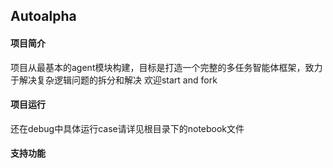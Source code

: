 ## Autoalpha
#### 项目简介
项目从最基本的agent模块构建，目标是打造一个完整的多任务智能体框架，致力于解决复杂逻辑问题的拆分和解决
欢迎start and fork
#### 项目运行
还在debug中具体运行case请详见根目录下的notebook文件
#### 支持功能

